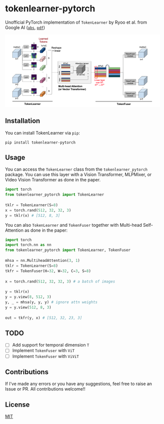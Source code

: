 # tokenlearner-pytorch
Unofficial PyTorch implementation of `TokenLearner` by Ryoo et al. from Google AI ([`abs`](https://arxiv.org/abs/2106.11297), [`pdf`](https://arxiv.org/pdf/2106.11297.pdf))

<img src="tklr.png" width=650 />

## Installation
You can install TokenLearner via `pip`:

```
pip install tokenlearner-pytorch
```

## Usage
You can access the `TokenLearner` class from the `tokenlearner_pytorch` package. You can use this layer with a Vision Transformer, MLPMixer, or Video Vision Transformer as done in the paper.

```python
import torch
from tokenlearner_pytorch import TokenLearner

tklr = TokenLearner(S=8)
x = torch.rand(512, 32, 32, 3)
y = tklr(x) # [512, 8, 3]
```

You can also `TokenLearner` and `TokenFuser` together with Multi-head Self-Attention as done in the paper:

```python
import torch
import torch.nn as nn
from tokenlearner_pytorch import TokenLearner, TokenFuser

mhsa = nn.MultiheadAttention(3, 1)
tklr = TokenLearner(S=8)
tkfr = TokenFuser(H=32, W=32, C=3, S=8)

x = torch.rand(512, 32, 32, 3) # a batch of images

y = tklr(x)
y = y.view(8, 512, 3)
y, _ = mhsa(y, y, y) # ignore attn weights
y = y.view(512, 8, 3)

out = tkfr(y, x) # [512, 32, 23, 3]
```

## TODO
- [ ] Add support for temporal dimension `T`
- [ ] Implement `TokenFuser` with `ViT`
- [ ] Implement `TokenFuser` with `ViViT`

## Contributions
If I've made any errors or you have any suggestions, feel free to raise an Issue or PR. All contributions welcome!!

## License
[MIT](https://github.com/rish-16/tokenlearner-pytorch/blob/main/LICENSE)

